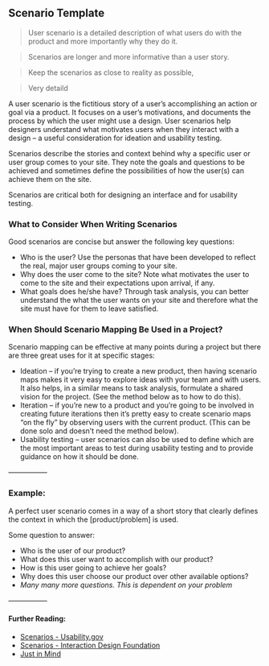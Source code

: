 ## Scenario Template


> User scenario is a detailed description of what users do with the product and more importantly why they do it.

> Scenarios are longer and more informative than a user story.

> Keep the scenarios as close to reality as possible,

> Very detaild

A user scenario is the fictitious story of a user’s accomplishing an action or goal via a product. It focuses on a user’s motivations, and documents the process by which the user might use a design. User scenarios help designers understand what motivates users when they interact with a design – a useful consideration for ideation and usability testing.

Scenarios describe the stories and context behind why a specific user or user group comes to your site.  They note the goals and questions to be achieved and sometimes define the possibilities of how the user(s) can achieve them on the site.

Scenarios are critical both for designing an interface and for usability testing.

### What to Consider When Writing Scenarios
Good scenarios are concise but answer the following key questions:
- Who is the user? Use the personas that have been developed to reflect the real, major user groups coming to your site.
- Why does the user come to the site?  Note what motivates the user to come to the site and their expectations upon arrival, if any.
- What goals does he/she have? Through task analysis, you can better understand the what the user wants on your site and therefore what the site must have for them to leave satisfied.

### When Should Scenario Mapping Be Used in a Project?
Scenario mapping can be effective at many points during a project but there are three great uses for it at specific stages:
- Ideation – if you’re trying to create a new product, then having scenario maps makes it very easy to explore ideas with your team and with users. It also helps, in a similar means to task analysis, formulate a shared vision for the project. (See the method below as to how to do this).
- Iteration – if you’re new to a product and you’re going to be involved in creating future iterations then it’s pretty easy to create scenario maps “on the fly” by observing users with the current product. (This can be done solo and doesn’t need the method below).
- Usability testing – user scenarios can also be used to define which are the most important areas to test during usability testing and to provide guidance on how it should be done.

–––––––––––

### Example:
A perfect user scenario comes in a way of a short story that clearly defines the context in which the [product/problem] is used.

Some question to answer:
- Who is the user of our product?
- What does this user want to accomplish with our product?
- How is this user going to achieve her goals?
- Why does this user choose our product over other available options?
- _Many many more questions. This is dependent on your problem_


–––––––––––
#### Further Reading:
- [Scenarios - Usability.gov](https://www.usability.gov/how-to-and-tools/methods/scenarios.html)
- [Scenarios - Interaction Design Foundation](https://www.interaction-design.org/literature/topics/user-scenarios)
- [Just in Mind](https://www.justinmind.com/blog/user-personas-scenarios-user-stories-and-storyboards-whats-the-difference/)

